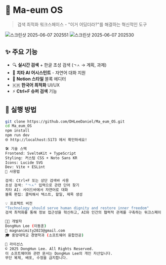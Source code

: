 # 🐆 Ma-eum OS

> 검색 최적화 워크스페이스 - "이거 어딨더라?"를 해결하는 혁신적인 도구

![스크린샷 2025-06-07 202551](https://github.com/user-attachments/assets/275db805-ff9f-4078-9713-e605e204ed37)
![스크린샷 2025-06-07 202530](https://github.com/user-attachments/assets/df24a60c-c268-40d2-8c2f-7c233f1c28b4)

## ✨ 주요 기능

- 🔍 **실시간 검색** + 한글 초성 검색 (`ㄱㅅ` → 계획, 과제)
- 🤖 **치타 AI 어시스턴트** - 자연어 대화 지원  
- 📝 **Notion 스타일** 블록 에디터
- 🇰🇷 **한국어 최적화** UI/UX
- ⚡ **Ctrl+F 슈퍼 검색** 기능

## 🚀 실행 방법

```bash
git clone https://github.com/DHLeeDaniel/Ma_eum_OS.git
cd Ma_eum_OS
npm install
npm run dev
🌐 http://localhost:5173 에서 확인하세요!

🛠 기술 스택
Frontend: SvelteKit + TypeScript
Styling: 커스텀 CSS + Noto Sans KR
Icons: Lucide SVG
Dev: Vite + ESLint
🎯 사용법

검색: Ctrl+F 또는 상단 검색바 사용
초성 검색: "ㄱㅅ" 입력으로 관련 단어 찾기
치타 AI: 사이드바에서 자연어로 대화
블록 편집: 클릭해서 텍스트, 할일, 제목 생성

💡 프로젝트 비전
"Technology should serve human dignity and restore inner freedom"
검색 최적화를 통해 정보 접근성을 혁신하고, AI와 인간의 협력적 관계를 구축하는 워크스페이스입니다.

👨‍💻 개발자
DongHun Lee (이동훈)
📧 magnanimity2023@gmail.com
🎓 중앙대학교 경영학과 (소프트웨어 융합전공)

📄 라이선스
© 2025 DongHun Lee. All Rights Reserved.
이 소프트웨어와 관련 문서는 DongHun Lee의 개인 자산입니다.
무단 복제, 배포, 수정을 금지합니다.
